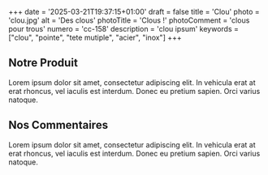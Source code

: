 +++
date = '2025-03-21T19:37:15+01:00'
draft = false
title = 'Clou'
photo = 'clou.jpg'
alt = 'Des clous'
photoTitle = 'Clous !'
photoComment = 'clous pour trous'
numero = 'cc-158'
description = 'clou ipsum'
keywords = ["clou", "pointe", "tete mutiple", "acier", "inox"]
+++

## Notre Produit
Lorem ipsum dolor sit amet, consectetur adipiscing elit. In vehicula erat at erat rhoncus, vel iaculis est interdum. Donec eu pretium sapien. Orci varius natoque.
## Nos Commentaires
Lorem ipsum dolor sit amet, consectetur adipiscing elit. In vehicula erat at erat rhoncus, vel iaculis est interdum. Donec eu pretium sapien. Orci varius natoque.